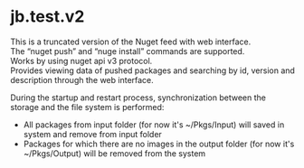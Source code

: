 # jb.test.v2
This is a truncated version of the Nuget feed with web interface.  
The “nuget push” and “nuge install” commands are supported.  
Works by using nuget api v3 protocol.  
Provides viewing data of pushed packages and searching by id, version and description through the web interface.    

During the startup and restart process, synchronization between the storage and the file system is performed:  
* All packages from input folder (for now it's ~/Pkgs/Input) will saved in system and remove from input folder  
* Packages for which there are no images in the output folder (for now it's ~/Pkgs/Output)  will be removed from the system  
